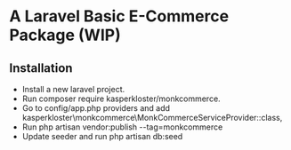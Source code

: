 # A Laravel Basic E-Commerce Package (WIP)


## Installation
- Install a new laravel project.
- Run composer require kasperkloster/monkcommerce.
- Go to config/app.php providers and add kasperkloster\monkcommerce\MonkCommerceServiceProvider::class,
- Run php artisan vendor:publish --tag=monkcommerce
- Update seeder and run php artisan db:seed
